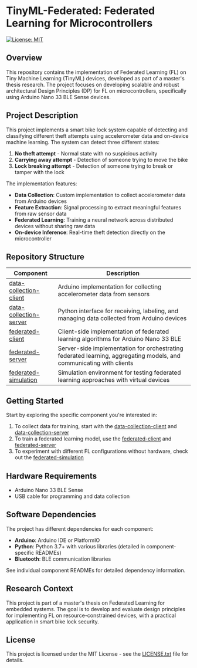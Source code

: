 # TinyML-Federated: Federated Learning for Microcontrollers

[![License: MIT](https://img.shields.io/badge/License-MIT-yellow.svg)](https://opensource.org/licenses/MIT)

## Overview

This repository contains the implementation of Federated Learning (FL) on Tiny Machine Learning (TinyML) devices, developed as part of a master's thesis research. The project focuses on developing scalable and robust architectural Design Principles (DP) for FL on microcontrollers, specifically using Arduino Nano 33 BLE Sense devices.

## Project Description

This project implements a smart bike lock system capable of detecting and classifying different theft attempts using accelerometer data and on-device machine learning. The system can detect three different states:

1. **No theft attempt** - Normal state with no suspicious activity
2. **Carrying away attempt** - Detection of someone trying to move the bike
3. **Lock breaking attempt** - Detection of someone trying to break or tamper with the lock

The implementation features:

- **Data Collection**: Custom implementation to collect accelerometer data from Arduino devices
- **Feature Extraction**: Signal processing to extract meaningful features from raw sensor data
- **Federated Learning**: Training a neural network across distributed devices without sharing raw data
- **On-device Inference**: Real-time theft detection directly on the microcontroller

## Repository Structure

| Component | Description |
|-----------|-------------|
| [data-collection-client](./data-collection-client) | Arduino implementation for collecting accelerometer data from sensors |
| [data-collection-server](./data-collection-server) | Python interface for receiving, labeling, and managing data collected from Arduino devices |
| [federated-client](./federated-client) | Client-side implementation of federated learning algorithms for Arduino Nano 33 BLE |
| [federated-server](./federated-server) | Server-side implementation for orchestrating federated learning, aggregating models, and communicating with clients |
| [federated-simulation](./federated-simulation) | Simulation environment for testing federated learning approaches with virtual devices |

## Getting Started

Start by exploring the specific component you're interested in:

1. To collect data for training, start with the [data-collection-client](./data-collection-client/README.md) and [data-collection-server](./data-collection-server/README.md)
2. To train a federated learning model, use the [federated-client](./federated-client/README.md) and [federated-server](./federated-server/README.md)
3. To experiment with different FL configurations without hardware, check out the [federated-simulation](./federated-simulation/README.md)

## Hardware Requirements

- Arduino Nano 33 BLE Sense
- USB cable for programming and data collection

## Software Dependencies

The project has different dependencies for each component:

- **Arduino**: Arduino IDE or PlatformIO
- **Python**: Python 3.7+ with various libraries (detailed in component-specific READMEs)
- **Bluetooth**: BLE communication libraries

See individual component READMEs for detailed dependency information.

## Research Context

This project is part of a master's thesis on Federated Learning for embedded systems. The goal is to develop and evaluate design principles for implementing FL on resource-constrained devices, with a practical application in smart bike lock security.

## License

This project is licensed under the MIT License - see the [LICENSE.txt](LICENSE.txt) file for details.

